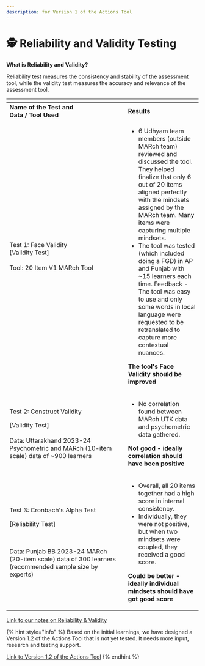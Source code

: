 ```yaml
---
description: for Version 1 of the Actions Tool
---
```


# 🕵 Reliability and Validity Testing

**What is Reliability and Validity?**

Reliability test measures the consistency and stability of the assessment tool, while the validity test measures the accuracy and relevance of the assessment tool.

<table data-header-hidden><thead><tr><th width="295"></th><th></th></tr></thead><tbody><tr><td><strong>Name of the Test and</strong><br><strong>Data / Tool Used</strong></td><td><strong>Results</strong></td></tr><tr><td>Test 1: Face Validity<br>[Validity Test]<br><br>Tool: 20 Item V1 MARch Tool</td><td><ul><li>6 Udhyam team members (outside MARch team) reviewed and discussed the tool. They helped finalize that only 6 out of 20 items aligned perfectly with the mindsets assigned by the MARch team. Many items were capturing multiple mindsets.</li><li>The tool was tested (which included doing a FGD) in AP and Punjab with ~15 learners each time. Feedback - The tool was easy to use and only some words in local language were requested to be retranslated to capture more contextual nuances.</li></ul><p><strong>The tool's Face Validity should be improved</strong></p></td></tr><tr><td><p>Test 2: Construct Validity </p><p>[Validity Test]<br><br>Data: Uttarakhand 2023-24 Psychometric and MARch (10-item scale) data of ~900 learners</p></td><td><ul><li>No correlation found between MARch UTK data and psychometric data gathered.</li></ul><p><strong>Not good - ideally correlation should have been positive</strong></p></td></tr><tr><td><p>Test 3: Cronbach's Alpha Test </p><p>[Reliability Test]</p><p><br></p><p>Data: Punjab BB 2023-24 MARch (20-item scale) data of 300 learners (recommended sample size by experts)</p></td><td><ul><li>Overall, all 20 items together had a high score in internal consistency.</li><li>Individually, they were not positive, but when two mindsets were coupled, they received a good score.<br></li></ul><p><strong>Could be better - ideally individual mindsets should have got good score</strong></p></td></tr></tbody></table>

[Link to our notes on Reliability & Validity](https://docs.google.com/document/d/1zeKHBfwPJqKMUYs1NW7DUaVsEKyWNEzHwjaJ4I59TEY/edit?usp=sharing)

{% hint style="info" %}
Based on the initial learnings, we have designed a Version 1.2 of the Actions Tool that is not yet tested. It needs more input, research and testing support.&#x20;

[Link to Version 1.2 of the Actions Tool](../download-the-actions-tool/version-1.2-of-actions-tool.md)
{% endhint %}
